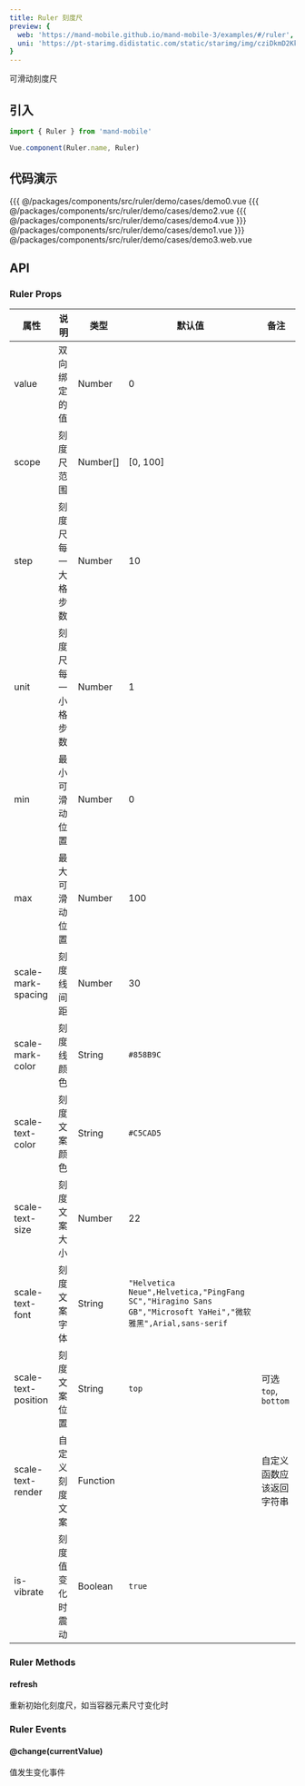 ```yaml
---
title: Ruler 刻度尺
preview: {
  web: 'https://mand-mobile.github.io/mand-mobile-3/examples/#/ruler',
  uni: 'https://pt-starimg.didistatic.com/static/starimg/img/cziDkmD2Kk1628599484434.png'
}
---
```


可滑动刻度尺

## 引入

```javascript
import { Ruler } from 'mand-mobile'

Vue.component(Ruler.name, Ruler)
```

## 代码演示
<!-- DEMO -->
<MDDemoWrapper>
<!-- left wrapper -->
{{{ @/packages/components/src/ruler/demo/cases/demo0.vue
{{{ @/packages/components/src/ruler/demo/cases/demo2.vue
{{{ @/packages/components/src/ruler/demo/cases/demo4.vue
<!-- right wrapper -->
}}} @/packages/components/src/ruler/demo/cases/demo1.vue
}}} @/packages/components/src/ruler/demo/cases/demo3.web.vue
</MDDemoWrapper>

## API

### Ruler Props
|属性 | 说明 | 类型 | 默认值 | 备注 |
|----|-----|------|------|------|
|value|双向绑定的值|Number|0| |
|scope|刻度尺范围|Number[]|[0, 100]| |
|step|刻度尺每一大格步数|Number|10| |
|unit|刻度尺每一小格步数|Number|1| |
|min|最小可滑动位置|Number|0| |
|max|最大可滑动位置|Number|100| |
|scale-mark-spacing|刻度线间距|Number|30| |
|scale-mark-color|刻度线颜色|String|`#858B9C`| |
|scale-text-color|刻度文案颜色|String|`#C5CAD5`| |
|scale-text-size|刻度文案大小|Number|22| |
|scale-text-font|刻度文案字体|String|`"Helvetica Neue",Helvetica,"PingFang SC","Hiragino Sans GB","Microsoft YaHei","微软雅黑",Arial,sans-serif`| |
|scale-text-position|刻度文案位置|String|`top`|可选`top`, `bottom`|
|scale-text-render <MDPlatformTag web/>|自定义刻度文案|Function| |自定义函数应该返回字符串|
|is-vibrate <MDPlatformTag uni/>|刻度值变化时震动|Boolean|`true`| |

### Ruler Methods

#### refresh
重新初始化刻度尺，如当容器元素尺寸变化时


### Ruler Events

#### @change(currentValue)
值发生变化事件

